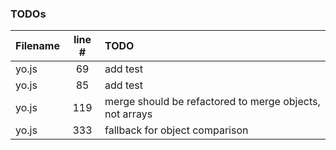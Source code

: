 ### TODOs
| Filename | line # | TODO
|:------|:------:|:------
| yo.js | 69 | add test
| yo.js | 85 | add test
| yo.js | 119 | merge should be refactored to merge objects, not arrays
| yo.js | 333 | fallback for object comparison